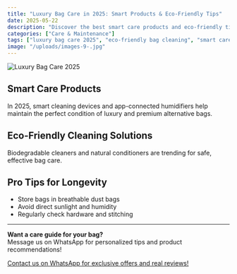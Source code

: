 ```yaml
---
title: "Luxury Bag Care in 2025: Smart Products & Eco-Friendly Tips"
date: 2025-05-22
description: "Discover the best smart care products and eco-friendly tips for keeping your luxury bags flawless in 2025."
categories: ["Care & Maintenance"]
tags: ["luxury bag care 2025", "eco-friendly bag cleaning", "smart care products for bags", "premium alternative bag maintenance"]
image: "/uploads/images-9-.jpg"
---
```


![Luxury Bag Care 2025](/uploads/images-9-.jpg)

## Smart Care Products

In 2025, smart cleaning devices and app-connected humidifiers help maintain the perfect condition of luxury and premium alternative bags.

## Eco-Friendly Cleaning Solutions

Biodegradable cleaners and natural conditioners are trending for safe, effective bag care.

## Pro Tips for Longevity

- Store bags in breathable dust bags
- Avoid direct sunlight and humidity
- Regularly check hardware and stitching

---

**Want a care guide for your bag?**  
Message us on WhatsApp for personalized tips and product recommendations!

[Contact us on WhatsApp for exclusive offers and real reviews!](https://wa.me/19088661058) 